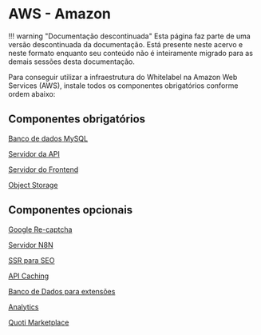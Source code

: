# AWS - Amazon

!!! warning "Documentação descontinuada"
    Esta página faz parte de uma versão descontinuada da documentação. Está presente neste acervo e neste formato enquanto seu conteúdo não é inteiramente migrado para as demais sessões desta documentação.





Para conseguir utilizar a infraestrutura do Whitelabel na Amazon Web Services (AWS), instale todos os componentes obrigatórios conforme ordem abaixo:

## Componentes obrigatórios

[Banco de dados MySQL](AWS%20-%20Amazon%200414f455d77d4fb2b92f661376b68cfb/Banco%20de%20dados%20MySQL%20d7acc783c0bd4bc0955de2289287712b.md)

[Servidor da API](AWS%20-%20Amazon%200414f455d77d4fb2b92f661376b68cfb/Servidor%20da%20API%2029531f7312d6469393385cb80a52a92c.md)

[Servidor do Frontend](AWS%20-%20Amazon%200414f455d77d4fb2b92f661376b68cfb/Servidor%20do%20Frontend%2021bbcbac9c79489e806c680e9da9ceed.md)

[Object Storage](AWS%20-%20Amazon%200414f455d77d4fb2b92f661376b68cfb/Object%20Storage%20c21a1cae883d41dfb659c982d1360177.md)

## Componentes opcionais

[Google Re-captcha](AWS%20-%20Amazon%200414f455d77d4fb2b92f661376b68cfb/Google%20Re-captcha%203a92678c1e854012a81169247d50e7e1.md)

[Servidor N8N](AWS%20-%20Amazon%200414f455d77d4fb2b92f661376b68cfb/Servidor%20N8N%20609d0eadc65646b8ac2b90e3e8d459c4.md)

[SSR para SEO](AWS%20-%20Amazon%200414f455d77d4fb2b92f661376b68cfb/SSR%20para%20SEO%200e64774aee264e52b4224cfd1b3d8569.md)

[API Caching](AWS%20-%20Amazon%200414f455d77d4fb2b92f661376b68cfb/API%20Caching%20d408db9874874c799ba414282faa85db.md)

[Banco de Dados para extensões](AWS%20-%20Amazon%200414f455d77d4fb2b92f661376b68cfb/Banco%20de%20Dados%20para%20extenso%CC%83es%20ca45e2e21a47453a96284a02da6a539e.md)

[Analytics](AWS%20-%20Amazon%200414f455d77d4fb2b92f661376b68cfb/Analytics%20574dc2f8ab8a43bea478c5028c22aa1d.md)

[Quoti Marketplace](AWS%20-%20Amazon%200414f455d77d4fb2b92f661376b68cfb/Quoti%20Marketplace%20c27640d1079149f88b5d9dc04dd5f5bf.md)
